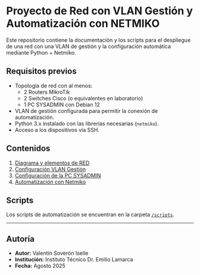 # Proyecto de Red con VLAN Gestión y Automatización con NETMIKO

Este repositorio contiene la documentación y los scripts para el despliegue de una red con una VLAN de gestión y la configuración automática mediante Python + Netmiko.

## Requisitos previos

- Topología de red con al menos:
  - 2 Routers MikroTik
  - 2 Switches Cisco (o equivalentes en laboratorio)
  - 1 PC SYSADMIN con Debian 12
- VLAN de gestión configurada para permitir la conexión de automatización.
- Python 3.x instalado con las librerías necesarias (`netmiko`).
- Acceso a los dispositivos vía SSH.

## Contenidos

1. [Diagrama y elementos de RED](/Docs/01_Diagrama.md)
2. [Configuración VLAN Gestión](/Docs/02_VLAN-GESTION.md)
3. [Configuración de la PC SYSADMIN](/Docs/03_Config-SYSADMIN.md)
4. [Automatización con Netmiko](/Docs/04_Automatización.md)

## Scripts

Los scripts de automatización se encuentran en la carpeta [`/scripts`](../scripts).

---

## Autoría

- **Autor:** Valentín Soverón Iselle  
- **Institución:** Instituto Técnico Dr. Emilio Lamarca  
- **Fecha:** Agosto 2025  
